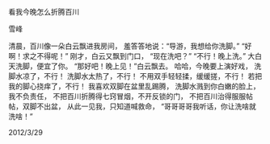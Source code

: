 看我今晚怎么折腾百川

雪峰


清晨，百川像一朵白云飘进我房间，
羞答答地说：“导游，我想给你洗脚。”
“好啊！求之不得呢！”
刚才，白云又飘到门口，
“现在洗吧？”
“不行！晚上洗。”
大白天洗脚，便宜了你。
“那好吧！晚上见！”白云飘去。
哈哈，今晚要上演好戏，
洗脚水凉了，不行！
洗脚水太热了，不行！
不用双手轻轻揉，缓缓搓，不行！
若把我的脚心挠痒了，不行！
我喜欢双脚在盆里乱踢腾，
洗脚水溅到你白嫩的脸上，我不负责任，
不把百川折腾得七窍冒烟，不开反锁的门，
不把百川治得服服帖帖，双脚不出盆，
从此一见我，只知道喊救命，
“哥哥哥哥我听话，你让洗啥就洗啥！”

2012/3/29



